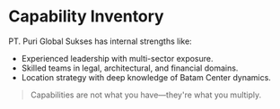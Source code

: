 # Capability Inventory

PT. Puri Global Sukses has internal strengths like:

- Experienced leadership with multi-sector exposure.
- Skilled teams in legal, architectural, and financial domains.
- Location strategy with deep knowledge of Batam Center dynamics.

> Capabilities are not what you have—they're what you multiply.